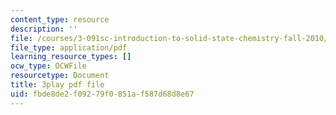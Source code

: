 ```yaml
---
content_type: resource
description: ''
file: /courses/3-091sc-introduction-to-solid-state-chemistry-fall-2010/fbde8de2f09279f0851af587d68d8e67_UwZU-Lk26X4.pdf
file_type: application/pdf
learning_resource_types: []
ocw_type: OCWFile
resourcetype: Document
title: 3play pdf file
uid: fbde8de2-f092-79f0-851a-f587d68d8e67
---
```

